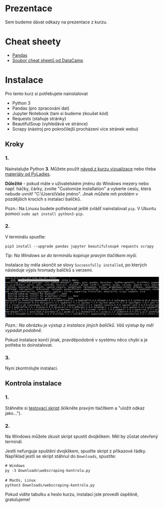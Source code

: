 # Prezentace

Sem budeme dávat odkazy na prezentace z kurzu.

# Cheat sheety

- [Pandas](https://github.com/pandas-dev/pandas/blob/master/doc/cheatsheet/Pandas_Cheat_Sheet.pdf)
- [Soubor cheat sheetů od DataCamp](http://www.utc.fr/~jlaforet/Suppl/python-cheatsheets.pdf)


# Instalace

Pro tento kurz si potřebujete nainstalovat

- Python 3
- Pandas (pro zpracování dat)
- Jupyter Notebook (tam si budeme zkoušet kód)
- Requests (stahuje stránky)
- BeautifulSoup (vyhledává ve stránce)
- Scrapy (nástroj pro pokročilejší procházení více stránek webu)

## Kroky

### 1.

Nainstalujte Python **3**. Můžete použít [návod z kurzu vizualizace](https://sedlakovi.github.io/data-storytelling/#instalace) nebo třeba
[materiály od PyLadies](https://naucse.python.cz/course/pyladies/beginners/install/).

**Důležité** - pokud máte v uživatelském jménu do Windows mezery nebo např. háčky, čárky, zvolte "Customize installation" a vyberte cestu, která nebude uvnitř "C:\Users\Vaše jméno". Jinak můžete mít problém v pozdějších krocích s instalací balíčků.

Pozn.: Na Linuxu budete potřebovat ještě zvlášť nainstalovat `pip`. V Ubuntu pomocí
`sudo apt install python3-pip`.

### 2.

V terminálu spusťte:

    pip3 install --upgrade pandas jupyter beautifulsoup4 requests scrapy

_Tip: Na Windows se do terminálu kopíruje pravým tlačítkem myši._

Instalace by měla skončit se slovy `Successfully installed`, po kterých následuje výpis hromady balíčků s verzemi.

![Instalace balíčků hotova](packages-finish.jpg)

_Pozn.: Na obrázku je výstup z instalace jiných balíčků. Váš výstup by měl vypadat podobně._

Pokud instalace končí jinak, pravděpodobně v systému něco chybí a je potřeba to
doinstalovat.

### 3.

Nyní zkontrolujte instalaci.

## Kontrola instalace

### 1.

Stáhněte si [testovací skript](webscraping-kontrola.py) (klikněte pravým tlačítkem a "uložit
odkaz jako...").

### 2.

Na Windows můžete zkusit skript spustit dvojklikem. Měl by zůstat otevřený terminál.

Jestli nefunguje spuštění dvojklikem, spusťte skript z příkazové řádky. Například jestli se skript
stáhnul do `Downloads`, spustíte:

```
# Windows
py -3 Downloads\webscraping-kontrola.py

# MacOs, Linux
python3 Downloads/webscraping-kontrola.py
```

Pokud vidíte tabulku a heslo kurzu, instalaci jste provedli úspěšně, gratulujeme!
